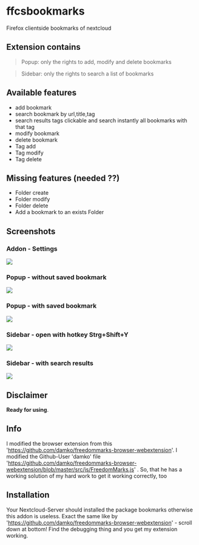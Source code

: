 # ffcsbookmarks
Firefox clientside bookmarks of nextcloud

## Extension contains
> Popup: only the rights to add, modify and delete bookmarks


> Sidebar: only the rights to search a list of bookmarks

## Available features
- add bookmark
- search bookmark by url,title,tag
- search results tags clickable and search instantly all bookmarks with that tag
- modify bookmark
- delete bookmark
- Tag add
- Tag modify
- Tag delete

## Missing features **(needed ??)**
- Folder create
- Folder modify
- Folder delete
- Add a bookmark to an exists Folder

## Screenshots

### Addon - Settings
![](screenshots/addon\_settings.png)

### Popup - without saved bookmark
![](screenshots/Popup\_BookmarkNotAdded.png)

### Popup - with saved bookmark
![](screenshots/Popup\_BookmarkAdded.png)

### Sidebar - open with hotkey Strg+Shift+Y
![](screenshots/Sidebar\_Empty.png)

### Sidebar - with search results
![](screenshots/Sidebar\_SearchResults.png)

## Disclaimer
**Ready for using**.

## Info
I modified the browser extension from this 'https://github.com/damko/freedommarks-browser-webextension'.
I modified the Github-User 'damko' file 'https://github.com/damko/freedommarks-browser-webextension/blob/master/src/js/FreedomMarks.js' .
So, that he has a working solution of my hard work to get it working correctly, too

## Installation
Your Nextcloud-Server should installed the package bookmarks otherwise this addon is useless.
Exact the same like by 'https://github.com/damko/freedommarks-browser-webextension' - scroll down at bottom! Find the debugging thing and you get my extension working.
